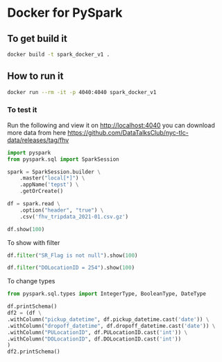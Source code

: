 # Docker for PySpark

## To get build it

```bash
docker build -t spark_docker_v1 .
```

## How to run it

```bash
docker run --rm -it -p 4040:4040 spark_docker_v1
```

### To test it

Run the following and view it on <http://localhost:4040> you can download more data from here <https://github.com/DataTalksClub/nyc-tlc-data/releases/tag/fhv>

```python
import pyspark
from pyspark.sql import SparkSession

spark = SparkSession.builder \
    .master("local[*]") \
    .appName('tepst') \
    .getOrCreate()

df = spark.read \
    .option("header", "true") \
    .csv('fhv_tripdata_2021-01.csv.gz')

df.show(100)
```

To show with filter

```python
df.filter("SR_Flag is not null").show(100)

df.filter("DOLocationID = 254").show(100)

```

To change types

```python
from pyspark.sql.types import IntegerType, BooleanType, DateType

df.printSchema()
df2 = (df \
.withColumn("pickup_datetime", df.pickup_datetime.cast('date')) \
.withColumn("dropoff_datetime", df.dropoff_datetime.cast('date')) \
.withColumn("PULocationID", df.PULocationID.cast('int')) \
.withColumn("DOLocationID", df.DOLocationID.cast('int')) 
)
df2.printSchema()
```